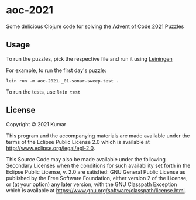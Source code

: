 # aoc-2021

Some delicious Clojure code for solving the [Advent of Code 2021](https://adventofcode.com/2021) Puzzles 

## Usage

To run the puzzles, pick the respective file and run it using [Leiningen](https://leiningen.org/)

For example, to run the first day's puzzle:

`lein run -m aoc-2021._01-sonar-sweep-test .`

To run the tests, use `lein test`

## License

Copyright © 2021 Kumar

This program and the accompanying materials are made available under the
terms of the Eclipse Public License 2.0 which is available at
http://www.eclipse.org/legal/epl-2.0.

This Source Code may also be made available under the following Secondary
Licenses when the conditions for such availability set forth in the Eclipse
Public License, v. 2.0 are satisfied: GNU General Public License as published by
the Free Software Foundation, either version 2 of the License, or (at your
option) any later version, with the GNU Classpath Exception which is available
at https://www.gnu.org/software/classpath/license.html.
